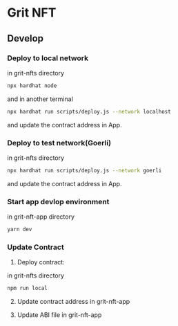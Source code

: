 # Grit NFT

## Develop

### Deploy to local network

in grit-nfts directory

```.sh
npx hardhat node
```

and in another terminal

```.sh
npx hardhat run scripts/deploy.js --network localhost
```

and update the contract address in App.

### Deploy to test network(Goerli)

in grit-nfts directory

```.sh
npx hardhat run scripts/deploy.js --network goerli
```

and update the contract address in App.

### Start app devlop environment

in grit-nft-app directory

```.sh
yarn dev
```

### Update Contract

1. Deploy contract:

in grit-nfts directory

```.sh
npm run local
```

2. Update contract address in grit-nft-app

3. Update ABI file in grit-nft-app
